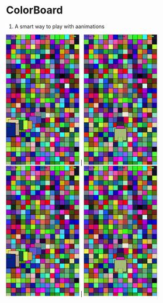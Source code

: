 # ColorBoard

1) A smart way to play with aanimations


![Alt text](/ScreenShots/1.png?raw=true  "1")   |    ![Alt text](/ScreenShots/2.png?raw=true  "2")  ![Alt text](/ScreenShots/1.png?raw=true  "3")   |    ![Alt text](/ScreenShots/2.png?raw=true  "4")
